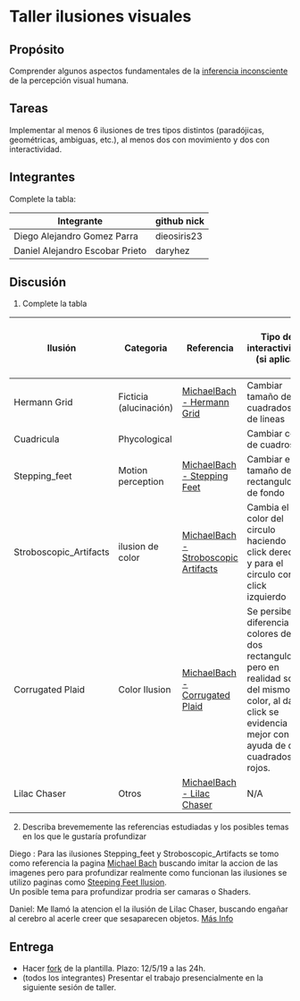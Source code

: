 # Taller ilusiones visuales

## Propósito

Comprender algunos aspectos fundamentales de la [inferencia inconsciente](https://github.com/VisualComputing/Cognitive) de la percepción visual humana.

## Tareas

Implementar al menos 6 ilusiones de tres tipos distintos (paradójicas, geométricas, ambiguas, etc.), al menos dos con movimiento y dos con interactividad.

## Integrantes

Complete la tabla:

| Integrante | github nick |
|------------|-------------|
|Diego Alejandro Gomez Parra|dieosiris23|
|Daniel Alejandro Escobar Prieto|daryhez|

## Discusión

1. Complete la tabla

| Ilusión | Categoria | Referencia | Tipo de interactividad (si aplica) | URL código base (si aplica) |
|---------|-----------|------------|------------------------------------|-----------------------------|
|Hermann Grid|Ficticia (alucinación)|[MichaelBach - Hermann Grid](https://michaelbach.de/ot/lum-herGrid/index.html)|Cambiar tamaño de cuadrados y de lineas|N/A|
|Cuadricula|Phycological||Cambiar color de cuadros|N/A|
|Stepping_feet|Motion perception|[MichaelBach - Stepping Feet](https://michaelbach.de/ot/mot-feetLin/index.html)|Cambiar el tamaño de los rectangulos de fondo|N/A|
|Stroboscopic_Artifacts|ilusion de color|[MichaelBach - Stroboscopic Artifacts](https://michaelbach.de/ot/mot-strob/index.html)|Cambia el color del circulo haciendo click derecho y para el circulo con click izquierdo|N/A|
|Corrugated Plaid|Color Ilusion|[MichaelBach - Corrugated Plaid](https://michaelbach.de/ot/lum-adelsonPlaid/index.html)|Se persibe la diferencia de colores de dos rectangulos pero en realidad son del mismo color, al dar click se evidencia mejor con la ayuda de dos cuadrados rojos.|N/A|
|Lilac Chaser|Otros|[MichaelBach - Lilac Chaser](https://michaelbach.de/ot/col-lilacChaser/index.html)|N/A|[Foro de ayuda](https://forum.processing.org/one/topic/lilac-chaser.html)|

2. Describa brevememente las referencias estudiadas y los posibles temas en los que le gustaría profundizar

Diego : Para las ilusiones Stepping_feet y Stroboscopic_Artifacts se tomo como referencia la pagina [Michael Bach](https://michaelbach.de/ot/index.html)
buscando imitar la accion de las imagenes pero para profundizar realmente como funcionan las ilusiones se utilizo paginas como [Steeping Feet Ilusion](https://en.wikipedia.org/wiki/Stepping_Feet_Illusion).  
Un posible tema para profundizar prodria ser camaras o Shaders.

Daniel: Me llamó la atencion el la ilusión de Lilac Chaser, buscando engañar al cerebro al acerle creer que sesaparecen objetos. [Más Info](https://michaelbach.de/ot/col-lilacChaser/index.html)

## Entrega

* Hacer [fork](https://help.github.com/articles/fork-a-repo/) de la plantilla. Plazo: 12/5/19 a las 24h.
* (todos los integrantes) Presentar el trabajo presencialmente en la siguiente sesión de taller.
